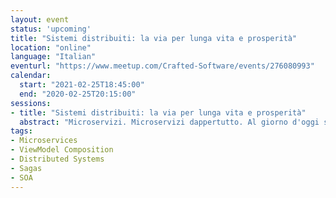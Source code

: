 ```yaml
---
layout: event
status: 'upcoming'
title: "Sistemi distribuiti: la via per lunga vita e prosperità"
location: "online"
language: "Italian"
eventurl: "https://www.meetup.com/Crafted-Software/events/276080993"
calendar:
  start: "2021-02-25T18:45:00"
  end: "2020-02-25T20:15:00"
sessions:
- title: "Sistemi distribuiti: la via per lunga vita e prosperità"
  abstract: "Microservizi. Microservizi dappertutto. Al giorno d'oggi sembra che un'architettura non basata su microservizi non sia degna del suo nome. È veramente così? Abbiamo veramente bisogno di un’architettura a (micro)servizi? Il nostro obiettivo dovrebbe essere progettare sistemi pensando alla loro longevità, manutenibilità, e semplicità di evoluzione. Non la moda del momento. La longevità è il nostro obiettivo primario. Analizzeremo gli errori più comuni e vedremo come le architetture, si al plurale, possano avere un impatto radicale sulla progettazione. Sarà un viaggio che punta a scoprire cosa significhi progettare un sistema distribuito basato su architetture orientate ai (micro)servizi."
tags:
- Microservices
- ViewModel Composition
- Distributed Systems
- Sagas
- SOA
---
```


